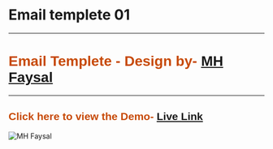 <h1>Email templete 01</h1><hr>

<h1 style="color: #c74a07; font-family: sans-serif;">Email Templete - Design by- <a href="https://mhfaysal.com/" target="_blank">MH Faysal</a></h1> <hr>

<h2 style="color: #c74a07; font-family: sans-serif;">Click here to view the Demo- <a href="https://mhfaysal124.github.io/email_templete_01" target="_blank">Live Link</a></h2>


<img src="https://i.postimg.cc/0y6JmLYW/screenshot-21.png" alt="MH Faysal">
